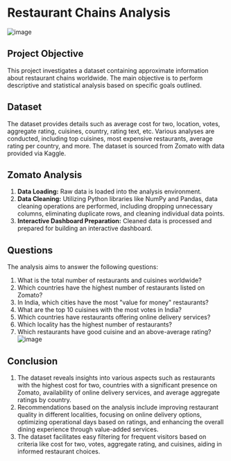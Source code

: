 
# Restaurant Chains Analysis
![image](https://github.com/saum96/Zomato-Analytics/assets/145837130/2d7a53b4-2aed-41fd-b655-4fb1106baedc)


## Project Objective
This project investigates a dataset containing approximate information about restaurant chains worldwide. The main objective is to perform descriptive and statistical analysis based on specific goals outlined.

## Dataset
The dataset provides details such as average cost for two, location, votes, aggregate rating, cuisines, country, rating text, etc. Various analyses are conducted, including top cuisines, most expensive restaurants, average rating per country, and more. The dataset is sourced from Zomato with data provided via Kaggle.

## Zomato Analysis
1. **Data Loading:** Raw data is loaded into the analysis environment.
2. **Data Cleaning:** Utilizing Python libraries like NumPy and Pandas, data cleaning operations are performed, including dropping unnecessary columns, eliminating duplicate rows, and cleaning individual data points.
3. **Interactive Dashboard Preparation:** Cleaned data is processed and prepared for building an interactive dashboard.

## Questions
The analysis aims to answer the following questions:
1. What is the total number of restaurants and cuisines worldwide?
2. Which countries have the highest number of restaurants listed on Zomato?
3. In India, which cities have the most "value for money" restaurants?
4. What are the top 10 cuisines with the most votes in India?
5. Which countries have restaurants offering online delivery services?
6. Which locality has the highest number of restaurants?
7. Which restaurants have good cuisine and an above-average rating?
![image](https://github.com/saum96/Zomato-Analytics/assets/145837130/5be6bcb5-3916-4405-bc70-05f84b136f30)

## Conclusion
1. The dataset reveals insights into various aspects such as restaurants with the highest cost for two, countries with a significant presence on Zomato, availability of online delivery services, and average aggregate ratings by country.
2. Recommendations based on the analysis include improving restaurant quality in different localities, focusing on online delivery options, optimizing operational days based on ratings, and enhancing the overall dining experience through value-added services.
3. The dataset facilitates easy filtering for frequent visitors based on criteria like cost for two, votes, aggregate rating, and cuisines, aiding in informed restaurant choices.
